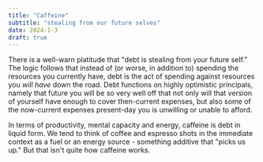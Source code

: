 ```yaml
---
title: "Caffeine"
subtitle: "stealing from our future selves"
date: 2024-1-3
draft: true
---
```

There is a well-warn platitude that "debt is stealing from your future self." The logic follows that instead of (or worse, in addition to) spending the resources you currently have, debt is the act of spending against resources you _will have_ down the road. Debt functions on highly optimistic principals, namely that future you will be so very well off that not only will that version of yourself have enough to cover then-current expenses, but also some of the now-current expenses present-day you is unwilling or unable to afford. 

In terms of productivity, mental capacity and energy, caffeine is debt in liquid form.    We tend to think of coffee and espresso shots in the immediate context as a fuel or an energy source - something additive that "picks us up." But that isn't quite how caffeine works. 
<!--stackedit_data:
eyJoaXN0b3J5IjpbNzc4OTI0NDg2LC0xNjE0MDM5Mjk3LC0zNj
E2MzUwNTEsLTM1MTI5MzM1MF19
-->